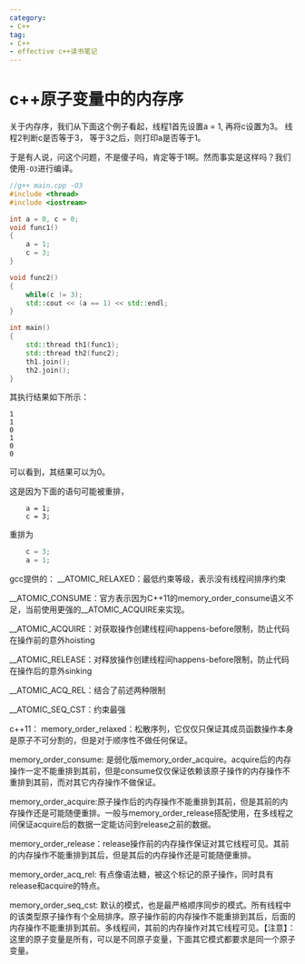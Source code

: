 ```yaml
---
category: 
- C++
tag:
- C++
- effective c++读书笔记
---
```


# c++原子变量中的内存序

关于内存序，我们从下面这个例子看起，线程1首先设置a = 1, 再将c设置为3。 线程2判断c是否等于3， 等于3之后，则打印a是否等于1。

于是有人说，问这个问题，不是傻子吗，肯定等于1啊。然而事实是这样吗？我们使用```-O3```进行编译。

```cpp
//g++ main.cpp -O3
#include <thread>
#include <iostream>

int a = 0, c = 0;
void func1()
{
    a = 1;
    c = 3;
}

void func2()
{
    while(c != 3);
    std::cout << (a == 1) << std::endl;
}

int main()
{
    std::thread th1(func1);
    std::thread th2(func2);
    th1.join();
    th2.join();
}
```

其执行结果如下所示：
```
1
1
0
1
0
0
```

可以看到，其结果可以为0。

这是因为下面的语句可能被重排，
```
    a = 1;
    c = 3;
```
重排为
```cpp
    c = 3;
    a = 1;
```



gcc提供的：
__ATOMIC_RELAXED：最低约束等级，表示没有线程间排序约束

__ATOMIC_CONSUME：官方表示因为C++11的memory_order_consume语义不足，当前使用更强的__ATOMIC_ACQUIRE来实现。

__ATOMIC_ACQUIRE：对获取操作创建线程间happens-before限制，防止代码在操作前的意外hoisting

__ATOMIC_RELEASE：对释放操作创建线程间happens-before限制，防止代码在操作后的意外sinking

__ATOMIC_ACQ_REL：结合了前述两种限制

__ATOMIC_SEQ_CST：约束最强


c++11：
memory_order_relaxed：松散序列，它仅仅只保证其成员函数操作本身是原子不可分割的，但是对于顺序性不做任何保证。

memory_order_consume: 是弱化版memory_order_acquire。acquire后的内存操作一定不能重排到其前，但是consume仅仅保证依赖该原子操作的内存操作不重排到其前，而对其它内存操作不做保证。

memory_order_acquire:原子操作后的内存操作不能重排到其前，但是其前的内存操作还是可能随便重排。一般与memory_order_release搭配使用，在多线程之间保证acquire后的数据一定能访问到release之前的数据。

memory_order_release：release操作前的内存操作保证对其它线程可见。其前的内存操作不能重排到其后，但是其后的内存操作还是可能随便重排。

memory_order_acq_rel: 有点像语法糖，被这个标记的原子操作，同时具有release和acquire的特点。

memory_order_seq_cst: 默认的模式，也是最严格顺序同步的模式。所有线程中的该类型原子操作有个全局排序。原子操作前的内存操作不能重排到其后，后面的内存操作不能重排到其前。多线程间，其前的内存操作对其它线程可见。【注意】：这里的原子变量是所有，可以是不同原子变量，下面其它模式都要求是同一个原子变量。